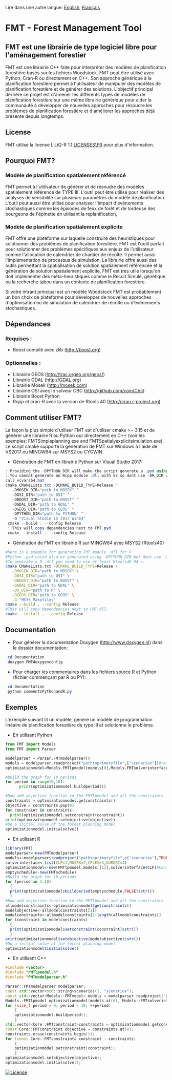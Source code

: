 ﻿Lire dans une autre langue: [English](README.md), [Français](README.fr.md)

# FMT - Forest Management Tool

## FMT est une librairie de type logiciel libre pour l'aménagement forestier

FMT est une librairie C++ faite pour interpréter des modèles de planification forestière basés sur les fichiers Woodstock. FMT peut être utilisé avec Python, Cran-R ou directement en C++. Son approche générique à la planification forestière permet à l'utilisateur de manipuler des modèles de planification forestière et de générer des solutions. L'objectif principal derrière ce projet est d'amener les différents types de modèles de planification forestière sur une même librairie générique pour aider la communauté à développer de nouvelles approches pour résoudre les problèmes de planification forestière et d'améliorer les approches déjà présente depuis longtemps.
## License 

FMT utilise la license LiLiQ-R 1.1 [LICENSES\FR](LILIQ-R11.txt) pour plus d'information.

## Pourquoi FMT?

### Modèle de planification spatialement référencé

FMT permet à l'utilisateur de générer et de résoudre des modèles spatialement référencé de TYPE III. L'outil peut être utilisé pour réaliser des analyses de sensibilité sur plusieurs paramètres du modèle de planification. L'outil peut aussi être utilisé pour analyser l'impact d'évènements stochastiques comme les épisodes de feux de forêt et de tordeuse des bourgeons de l'épinette en utilisant la replanification, 

### Modèle de planification spatialement explicite

FMT offre une plateforme sur laquelle construire des heuristiques pour solutionner des problèmes de planification forestière. FMT est l'outil parfait pour solutionner des problèmes spécifiques aux enjeux de l'utilisateur comme l'allocation de calendrier de chantier de récolte. Il permet aussi l'implémentation de processus de simulation. La librairie offre aussi des outils permettant la spatialisation de solution spatialement référencée et la génération de solution spatialement explicite. FMT est très utile lorsqu'on doit implémenter des méta-heuristiques comme le Recuit Simulé, génétique ou la recherche tabou dans un contexte de planification forestière. 

Si votre intrant principal est un modèle Woodstock FMT est probablement un bon choix de plateforme pour développer de nouvelles approches d'optimisation ou de simulation de calendrier de récolte ou d’événements stochastiques.


## Dépendances

### Requises :
  + Boost compilé avec zlib (http://boost.org)
### Optionnelles :
  + Librairie GEOS (http://trac.orgeo.org/geos/)
  + Librairie GDAL (http://GDAL.org)
  + Librairie Mosek (http://mosek.com)
  + Librairie OSI avec le solveur CBC (http://github.com/coin/Cbc)
  + Librairie Boost Python
  + Rcpp et cran-R avec la version de Rtools 40 (http://cran.r-project.org)
  
## Comment utiliser FMT?

La façon la plus simple d'utiliser FMT est d'utiliser cmake >= 3.15 et de générer une librairie R ou Python our directement en C++ (voir les exemples: FMTSimpleplanning.exe and FMTSpatialyexplicitsimulation.exe). Le script cmake supporte la génération de FMT sur Windows à l'aide de VS2017 ou MINGW64 sur MSYS2 ou CYGWIN.

+ Génération de FMT en librairie Python sur Visual Studio 2017: 
 
 ```powershell
 ::Providing the -DPYTHON_DIR will make the script generate a .pyd using Boost Python
 ::You cannot generate an Rcpp module .dll with VS so dont use -DR_DIR with VS
 call vcvars64.bat
 cmake CMakeLists.txt -DCMAKE_BUILD_TYPE=Release ^
	-DMOSEK_DIR="path to MOSEK" ^
	-DOSI_DIR="path to OSI" ^
	-DBOOST_DIR="path to BOOST" ^
	-DGDAL_DIR="path to GDAL" ^
	-DGEOS_DIR="path to GEOS" ^
	-DPYTHON_DIR="path to PYTHON" ^
	-G "Visual Studio 15 2017 Win64"
  cmake --build . --config Release
  ::This will copy dependencies next to FMT.pyd.
  cmake --install . --config Release
```

+ Génération de  FMT en librairie R sur MINGW64 avec MSYS2 (Rtools40)
 ```bash
 #Here is a exemple for generating FMT module .dll for R
 #Python .pyd could also be generated using -DPYTHON_DIR but dont use -DPYTHON_DIR and -DR_DIR at the same time
 #To generate a R .dll you need to use at least Rtools40 R4 >.
 cmake CMakeLists.txt -DCMAKE_BUILD_TYPE=Release \
	-DMOSEK_DIR="path to MOSEK" \
	-DOSI_DIR="path to OSI" \
	-DBOOST_DIR="path to BOOST" \
	-DGDAL_DIR="path to GDAL" \
	-DR_DIR="path to R" \
	-DGEOS_DIR="path to GEOS" \
	-G "MSYS Makefiles"
 cmake --build . --config Release
 #This will copy dependencies next to FMT.dll.
 cmake --install . --config Release
 ```

## Documentation

+ Pour générer la documentation Doxygen (http://www.doxygen.nl) dans le dossier documentation:

 ``` powershell
  cd Documentation
  doxygen FMTdoxygenconfig
 ```
+ Pour charger les commentaires dans les fichiers source R et Python (fichier commençant par R ou PY):

 ```powershell
  cd Documentation
  python commentsPythonandR.py
 ```
 ## Exemples
 L'exemple suivant lit un modèle, génère un modèle de programmation linéaire de planification forestière de type III et solutionne le problème.
 + En utilisant Python
  ```python
  from FMT import Models
from FMT import Parser

modelparser = Parser.FMTmodelparser()
models = modelparser.readproject("pathtoprimaryfile",["scenariox"])#read scenario x from the primay file (.pri)
optimizationmodel=Models.FMTlpmodel(models[0],Models.FMTsolverinterface.CLP)#Construct a type III linear programming model from the FMTmodel

#Build the graph for 10 periods
for period in range(0,10):
        print(optimizationmodel.buildperiod())

#Now add objective function to the FMTlpmodel and all the constraints
constraints = optimizationmodel.getconstraints()
objective = constraints.pop(0)
for constraint in constraints:
    print(optimizationmodel.setconstraint(constraint))
print(optimizationmodel.setobjective(objective))
#Do a initial solve of the forest planning model
optimizationmodel.initialsolve()
 ```
  + En utilisant R
  ```R
library(FMT)
modelparser<-new(FMTmodelparser)
models<-modelparser$readproject("pathtoprimaryfile",c("scenariox"),TRUE,TRUE,TRUE)#read scenario x from the primay file (.pri)
solverinterface<-list(CLP=1,MOSEK=2,CPLEX=3,GUROBI=4)
optimizationmodel<-new(FMTlpmodel,models[[1]],solverinterface$CLP)#Construct a type III linear programming model from the FMTmodel
emptyschedule<-new(FMTschedule)
#Build the graph for 10 periods
for (period in 1:10)
	{
	print(optimizationmodel$buildperiod(emptyschedule,FALSE)$str())
	}
#Now add objective function to the FMTlpmodel and all the constraints
allmodelconstraints<-optimizationmodel$getconstraints()
modelobjective<-allmodelconstraints[[1]]
modelconstraints<-allmodelconstraints[2:length(allmodelconstraints)]
for (constraint in modelconstraints)
	{
	print(optimizationmodel$setconstraint(constraint)$str())
	}
print(optimizationmodel$setobjective(modelobjective)$str())
#Do a initial solve of the forest planning model
optimizationmodel$initialsolve()
```
+ En utilisant C++
``` C++
#include <vector>
#include "FMTlpmodel.h"
#include "FMTmodelparser.h"

Parser::FMTmodelparser modelparser;
const std::vector<std::string>scenarios(1, "scenariox");
const std::vector<Models::FMTmodel> models = modelparser.readproject("pathtoprimaryfile", scenarios);
Models::FMTlpmodel optimizationmodel(models.at(0), Models::FMTsolverinterface::MOSEK);
for (size_t period = 0; period < 10; ++period)
	{
	optimizationmodel.buildperiod();
	}
std::vector<Core::FMTconstraint>constraints = optimizationmodel.getconstraints();
const Core::FMTconstraint objective = constraints.at(0);
constraints.erase(constraints.begin());
for (const Core::FMTconstraint& constraint : constraints)
	{
	optimizationmodel.setconstraint(constraint);
	}
optimizationmodel.setobjective(objective);
optimizationmodel.initialsolve();
```
[![License](http://img.shields.io/:license-liliqR11-blue.svg?style=flat-square)](https://forge.gouv.qc.ca/licence/liliq-v1-1/#r%C3%A9ciprocit%C3%A9-liliq-r)
